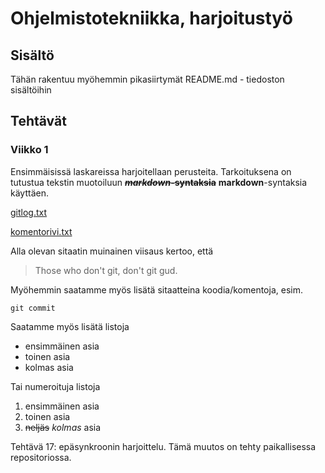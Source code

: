# Ohjelmistotekniikka, harjoitustyö

## Sisältö
Tähän rakentuu myöhemmin pikasiirtymät README.md - tiedoston sisältöihin

## Tehtävät

### Viikko 1
Ensimmäisissä laskareissa harjoitellaan perusteita. Tarkoituksena on tutustua tekstin muotoiluun ~~**_markdown_-syntaksia**~~ **markdown**-syntaksia käyttäen. 

[gitlog.txt](laskarit/viikko1/gitlog.txt)

[komentorivi.txt](laskarit/viikko1/komentorivi.txt)

Alla olevan sitaatin muinainen viisaus kertoo, että

> Those who don't git, don't git gud. 

Myöhemmin saatamme myös lisätä sitaatteina koodia/komentoja, esim.
```
git commit
```

Saatamme myös lisätä listoja
- ensimmäinen asia
- toinen asia
- kolmas asia

Tai numeroituja listoja
1. ensimmäinen asia
2. toinen asia
3. ~~neljäs~~ *kolmas* asia

Tehtävä 17: epäsynkroonin harjoittelu. Tämä muutos on tehty paikallisessa repositoriossa. 
